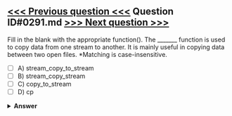 [<<< Previous question <<<](0290.md)   Question ID#0291.md   [>>> Next question >>>](0292.md)
---

Fill in the blank with the appropriate function().
The _______ function is used to copy data from one stream to another. It is mainly useful in copying data between two open files. *Matching is case-insensitive.

- [ ] A) stream_copy_to_stream
- [ ] B) stream_copy_stream
- [ ] C) copy_to_stream
- [ ] D) cp

<details><summary><b>Answer</b></summary>
<p>
  Answer: <strong>A</strong>
</p>
</details>
